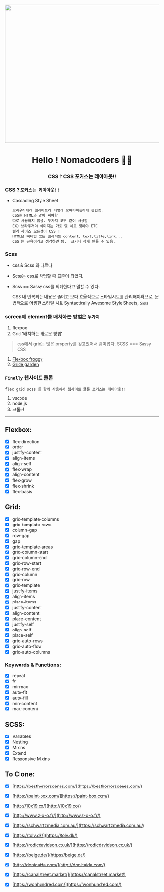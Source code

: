 
<p align="center">
  <img src="https://user-images.githubusercontent.com/110442250/203669997-d092ac14-f693-4779-a986-0bae717fcf56.png" height="450" width="600">
  <h1 align="center">Hello ! Nomadcoders 👨‍💻</h1>
  <h3 align="center"> CSS ? CSS 포커스는 레이아웃!!<h3>
</p>

### CSS ?  `포커스는 레이아웃!!` 

 - Cascading Style Sheet

       브라우저에게 웹사이트가 어떻게 보여야하는지에 관한것.
       CSS는 HTML과 같이 써야함 
       따로 사용하지 않음. 두가지 모두 같이 사용함 
       EX) 브라우저야 이미지는 가로 몇 세로 몇이야 ETC
       컬러 사이즈 모든것이 CSS ! 
       HTML은 뼈대만 있는 웹사이트 content, text,title,link...
       CSS 는 근육이라고 생각하면 됨.  크거나 작게 만들 수 있음.
       
### Scss 

 - css & Scss 와 다르다 
 - Scss는 css로 작업할 때 표준이 되었다. 
 - Scss == Sassy css를 의미한다고 말할 수 있다.

      CSS 내 반복되는 내용은 줄이고 보다 효율적으로 스타일시트를 관리해야하므로,
      문법적으로 어썸한 스타일 시트 Syntactically Awesome Style Sheets,
      ` Sass `

### screen에 element를 배치하는 방법은 `두가지`

  1. flexbox 
  2. Grid '배치하는 새로운 방법'

   > css에서 grid는 많은 property를 갖고있어서 흥미롭다. SCSS === Sassy CSS

1. [Flexbox froggy](https://flexboxfroggy.com/#ko)
2. [Gride garden](https://cssgridgarden.com/#ko)

### `Finally` 웹사이트 클론 

    flex grid scss 를 함께 사용해서 웹사이트 클론 포커스는 레이아웃!! 




1. vscode 
2. node.js 
3. 크롬~! 

<hr>

## Flexbox:

- [x] flex-direction
- [x] order
- [x] justify-content
- [x] align-items
- [x] align-self
- [x] flex-wrap
- [x] align-content
- [x] flex-grow
- [x] flex-shrink
- [x] flex-basis

## Grid:

- [x] grid-template-columns
- [x] grid-template-rows
- [x] column-gap
- [x] row-gap
- [x] gap
- [x] grid-template-areas
- [x] grid-column-start
- [x] grid-column-end
- [x] grid-row-start
- [x] grid-row-end
- [x] grid-column
- [x] grid-row
- [x] grid-template
- [x] justify-items
- [x] align-items
- [x] place-items
- [x] justify-content
- [x] align-content
- [x] place-content
- [x] justify-self
- [x] align-self
- [x] place-self
- [x] grid-auto-rows
- [x] grid-auto-flow
- [x] grid-auto-columns

### Keywords & Functions:

- [x] repeat
- [x] fr
- [x] minmax
- [x] auto-fit
- [x] auto-fill
- [x] min-content
- [x] max-content

## SCSS:

- [x] Variables
- [x] Nesting
- [x] Mixins
- [x] Extend
- [x] Responsive Mixins

## To Clone:

- [x] [https://besthorrorscenes.com/](https://besthorrorscenes.com/)
- [x] [https://paint-box.com/](https://paint-box.com/)
- [x] [http://10x19.co/](http://10x19.co/)
- [x] [http://www.z-o-o.fr/](http://www.z-o-o.fr/)
- [x] [https://schwartzmedia.com.au/](https://schwartzmedia.com.au/)
- [x] [https://tolv.dk/](https://tolv.dk/)
- [x] [https://rodicdavidson.co.uk/](https://rodicdavidson.co.uk/)
- [x] [https://beige.de/](https://beige.de/)
- [x] [http://donicaida.com/](http://donicaida.com/)
- [x] [https://canalstreet.market/](https://canalstreet.market/)
- [x] [https://wonhundred.com/](https://wonhundred.com/)





